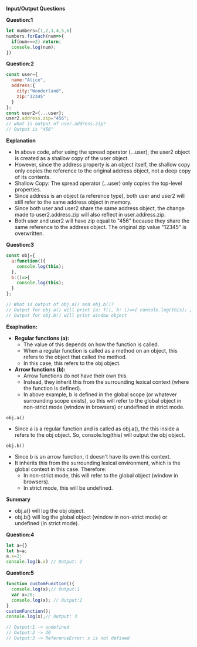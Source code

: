 **Input/Output Questions**

**Question:1**

```javascript
let numbers=[1,2,3,4,5,6]
numbers.forEach(num=>{
  if(num===2) return;
  console.log(num);
})
```


**Question:2**

```javascript
const user={
  name:"Alice",
  address:{
    city:"Wonderland",
    zip:"12345"
  }
};
const user2={...user};
user2.address.zip="456";
// what is output of user.address.zip?
// Output is "456"
```

**Explanation**  
- In above code, after using the spread operator (...user), the user2 object is created as a shallow copy of the user object.
- However, since the address property is an object itself, the shallow copy only copies the reference to the original address object, not a deep copy of its contents.
- Shallow Copy: The spread operator (...user) only copies the top-level properties.
- Since address is an object (a reference type), both user and user2 will still refer to the same address object in memory.
- Since both user and user2 share the same address object, the change made to user2.address.zip will also reflect in user.address.zip.
- Both user and user2 will have zip equal to "456" because they share the same reference to the address object. The original zip value "12345" is overwritten.


**Question:3**

```javascript
const obj={
  a:function(){
    console.log(this);
  },
  b:()=>{
    console.log(this);
  }
};

// What is output of obj.a() and obj.b()?
// Output for obj.a() will print {a: f(), b: ()=>{ console.log(this); } }
// Output for obj.b() will print window object
```

**Exaplnation:**

- **Regular functions (a):**
  - The value of this depends on how the function is called.
  - When a regular function is called as a method on an object, this refers to the object that called the method.
  - In this case, this refers to the obj object.
- **Arrow functions (b):**
  - Arrow functions do not have their own this.
  - Instead, they inherit this from the surrounding lexical context (where the function is defined).
  - In above example, b is defined in the global scope (or whatever surrounding scope exists), so this will refer to the global object in non-strict mode (window in browsers) or undefined in strict mode.

```obj.a()```  
- Since a is a regular function and is called as obj.a(), the this inside a refers to the obj object. So, console.log(this) will output the obj object.

```obj.b()```
- Since b is an arrow function, it doesn't have its own this context.
- It inherits this from the surrounding lexical environment, which is the global context in this case. Therefore:
  - In non-strict mode, this will refer to the global object (window in browsers).
  - In strict mode, this will be undefined.

**Summary**  
- obj.a() will log the obj object.
- obj.b() will log the global object (window in non-strict mode) or undefined (in strict mode).


**Question:4**

```javascript
let a={}
let b=a;
a.x=2;
console.log(b.x) // Output: 2
```


**Question:5**

```javascript
function customFunction(){
  console.log(x);// Output:1
  var x=20;
  console.log(x); // Output:2
}
customFunction();
console.log(x);// Output: 3

// Output:1 -> undefined
// Output:2 -> 20
// Output:3 -> ReferenceError: x is not defined
```
